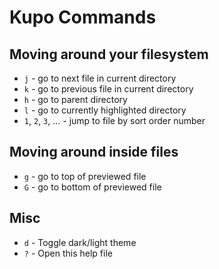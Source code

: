 # Kupo Commands

## Moving around your filesystem

* `j` - go to next file in current directory
* `k` - go to previous file in current directory
* `h` - go to parent directory
* `l` - go to currently highlighted directory
* `1`, `2`, `3`, ... - jump to file by sort order number 

## Moving around inside files

* `g` - go to top of previewed file
* `G` - go to bottom of previewed file

## Misc

* `d` - Toggle dark/light theme
* `?` - Open this help file